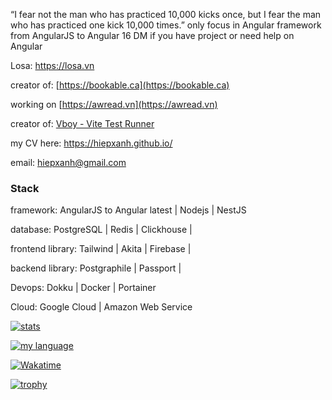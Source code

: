 “I fear not the man who has practiced 10,000 kicks once, but I fear the man who has practiced one kick 10,000 times.”
only focus in Angular framework from AngularJS to Angular 16
DM if you have project or need help on Angular

Losa: https://losa.vn 

creator of: [https://bookable.ca](https://bookable.ca)

working on [https://awread.vn](https://awread.vn)

creator of: [Vboy - Vite Test Runner](https://marketplace.visualstudio.com/items?itemName=hiepxanh.vscode-vboy)

my CV here: https://hiepxanh.github.io/

email: hiepxanh@gmail.com

### Stack
framework: AngularJS to Angular latest | Nodejs | NestJS

database: PostgreSQL | Redis | Clickhouse |

frontend library: Tailwind | Akita | Firebase |

backend library: Postgraphile | Passport |

Devops: Dokku | Docker | Portainer

Cloud: Google Cloud | Amazon Web Service



[![stats](https://github-readme-stats.vercel.app/api?username=hiepxanh&count_private=true&show_icons=true&theme=radical)](https://github.com/anuraghazra/github-readme-stats)


[![my language](https://github-readme-stats.vercel.app/api/top-langs/?username=hiepxanh&layout=compact)](https://github.com/anuraghazra/github-readme-stats)


[![Wakatime](https://github-readme-stats.vercel.app/api/wakatime?username=hiepxanh&cache_seconds=1800)](https://github.com/anuraghazra/github-readme-stats)

[![trophy](https://github-profile-trophy.vercel.app/?username=hiepxanh&theme=onedark)](https://github.com/ryo-ma/github-profile-trophy)
